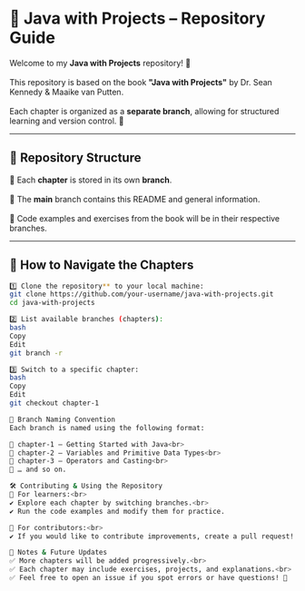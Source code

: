# 📖 Java with Projects – Repository Guide

Welcome to my **Java with Projects** repository! 🎉<br>  
This repository is based on the book **"Java with Projects"** by Dr. Sean Kennedy & Maaike van Putten.<br>  
Each chapter is organized as a **separate branch**, allowing for structured learning and version control. 🚀

---

## 📂 Repository Structure
🔹 Each **chapter** is stored in its own **branch**.<br>  
🔹 The **main** branch contains this README and general information.<br>  
🔹 Code examples and exercises from the book will be in their respective branches.

---

## 🌳 How to Navigate the Chapters


```bash
1️⃣ Clone the repository** to your local machine:
git clone https://github.com/your-username/java-with-projects.git
cd java-with-projects

2️⃣ List available branches (chapters):
bash
Copy
Edit
git branch -r

3️⃣ Switch to a specific chapter:
bash
Copy
Edit
git checkout chapter-1

📌 Branch Naming Convention
Each branch is named using the following format:

🔹 chapter-1 – Getting Started with Java<br>
🔹 chapter-2 – Variables and Primitive Data Types<br>
🔹 chapter-3 – Operators and Casting<br>
🔹 … and so on.

🛠 Contributing & Using the Repository
📌 For learners:<br>
✔ Explore each chapter by switching branches.<br>
✔ Run the code examples and modify them for practice.

📌 For contributors:<br>
✔ If you would like to contribute improvements, create a pull request! 🚀

📢 Notes & Future Updates
✅ More chapters will be added progressively.<br>
✅ Each chapter may include exercises, projects, and explanations.<br>
✅ Feel free to open an issue if you spot errors or have questions! 🙌

